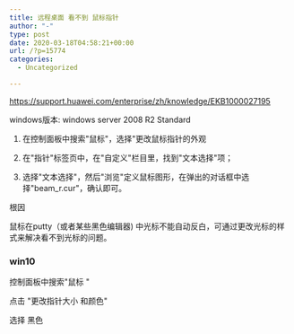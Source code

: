 ```yaml
---
title: 远程桌面 看不到 鼠标指针
author: "-"
type: post
date: 2020-03-18T04:58:21+00:00
url: /?p=15774
categories:
  - Uncategorized

---
```

https://support.huawei.com/enterprise/zh/knowledge/EKB1000027195
  
windows版本:  windows server 2008 R2 Standard
  
1. 在控制面板中搜索"鼠标"，选择"更改鼠标指针的外观
  
2. 在"指针"标签页中，在"自定义"栏目里，找到"文本选择"项；
  
3. 选择"文本选择"，然后"浏览"定义鼠标图形，在弹出的对话框中选择"beam_r.cur"，确认即可。
  
根因
  
鼠标在putty（或者某些黑色编辑器) 中光标不能自动反白，可通过更改光标的样式来解决看不到光标的问题。

### win10

控制面板中搜索"鼠标 "
  
点击 "更改指针大小 和颜色"
  
选择 黑色